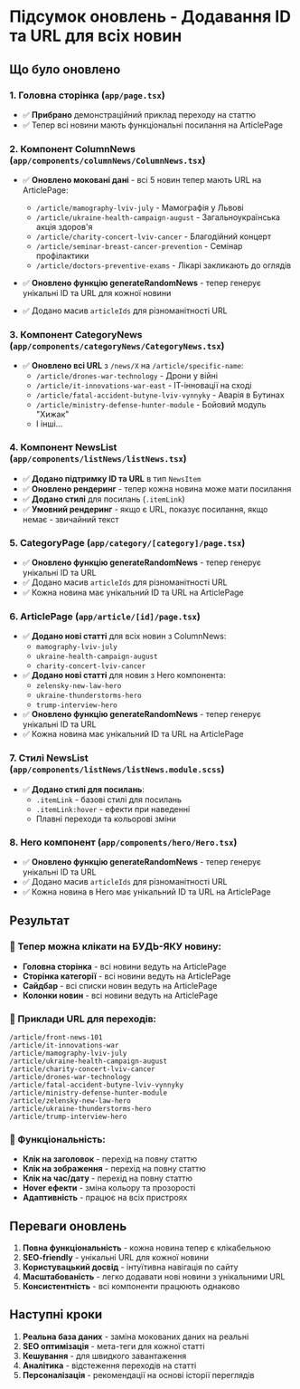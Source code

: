# Підсумок оновлень - Додавання ID та URL для всіх новин

## Що було оновлено

### 1. Головна сторінка (`app/page.tsx`)
- ✅ **Прибрано** демонстраційний приклад переходу на статтю
- ✅ Тепер всі новини мають функціональні посилання на ArticlePage

### 2. Компонент ColumnNews (`app/components/columnNews/ColumnNews.tsx`)
- ✅ **Оновлено моковані дані** - всі 5 новин тепер мають URL на ArticlePage:
  - `/article/mamography-lviv-july` - Мамографія у Львові
  - `/article/ukraine-health-campaign-august` - Загальноукраїнська акція здоров'я
  - `/article/charity-concert-lviv-cancer` - Благодійний концерт
  - `/article/seminar-breast-cancer-prevention` - Семінар профілактики
  - `/article/doctors-preventive-exams` - Лікарі закликають до оглядів

- ✅ **Оновлено функцію generateRandomNews** - тепер генерує унікальні ID та URL для кожної новини
- ✅ Додано масив `articleIds` для різноманітності URL

### 3. Компонент CategoryNews (`app/components/categoryNews/CategoryNews.tsx`)
- ✅ **Оновлено всі URL** з `/news/X` на `/article/specific-name`:
  - `/article/drones-war-technology` - Дрони у війні
  - `/article/it-innovations-war-east` - ІТ-інновації на сході
  - `/article/fatal-accident-butyne-lviv-vynnyky` - Аварія в Бутинах
  - `/article/ministry-defense-hunter-module` - Бойовий модуль "Хижак"
  - І інші...

### 4. Компонент NewsList (`app/components/listNews/listNews.tsx`)
- ✅ **Додано підтримку ID та URL** в тип `NewsItem`
- ✅ **Оновлено рендеринг** - тепер кожна новина може мати посилання
- ✅ **Додано стилі** для посилань (`.itemLink`)
- ✅ **Умовний рендеринг** - якщо є URL, показує посилання, якщо немає - звичайний текст

### 5. CategoryPage (`app/category/[category]/page.tsx`)
- ✅ **Оновлено функцію generateRandomNews** - тепер генерує унікальні ID та URL
- ✅ Додано масив `articleIds` для різноманітності URL
- ✅ Кожна новина має унікальний ID та URL на ArticlePage

### 6. ArticlePage (`app/article/[id]/page.tsx`)
- ✅ **Додано нові статті** для всіх новин з ColumnNews:
  - `mamography-lviv-july`
  - `ukraine-health-campaign-august`
  - `charity-concert-lviv-cancer`
- ✅ **Додано нові статті** для новин з Hero компонента:
  - `zelensky-new-law-hero`
  - `ukraine-thunderstorms-hero`
  - `trump-interview-hero`
- ✅ **Оновлено функцію generateRandomNews** - тепер генерує унікальні ID та URL
- ✅ Кожна новина має унікальний ID та URL на ArticlePage

### 7. Стилі NewsList (`app/components/listNews/listNews.module.scss`)
- ✅ **Додано стилі для посилань**:
  - `.itemLink` - базові стилі для посилань
  - `.itemLink:hover` - ефекти при наведенні
  - Плавні переходи та кольорові зміни

### 8. Hero компонент (`app/components/hero/Hero.tsx`)
- ✅ **Оновлено функцію generateRandomNews** - тепер генерує унікальні ID та URL
- ✅ Додано масив `articleIds` для різноманітності URL
- ✅ Кожна новина в Hero має унікальний ID та URL на ArticlePage

## Результат

### 🎯 Тепер можна клікати на БУДЬ-ЯКУ новину:
- **Головна сторінка** - всі новини ведуть на ArticlePage
- **Сторінка категорії** - всі новини ведуть на ArticlePage  
- **Сайдбар** - всі списки новин ведуть на ArticlePage
- **Колонки новин** - всі новини ведуть на ArticlePage

### 🔗 Приклади URL для переходів:
```
/article/front-news-101
/article/it-innovations-war
/article/mamography-lviv-july
/article/ukraine-health-campaign-august
/article/charity-concert-lviv-cancer
/article/drones-war-technology
/article/fatal-accident-butyne-lviv-vynnyky
/article/ministry-defense-hunter-module
/article/zelensky-new-law-hero
/article/ukraine-thunderstorms-hero
/article/trump-interview-hero
```

### 📱 Функціональність:
- **Клік на заголовок** - перехід на повну статтю
- **Клік на зображення** - перехід на повну статтю
- **Клік на час/дату** - перехід на повну статтю
- **Hover ефекти** - зміна кольору та прозорості
- **Адаптивність** - працює на всіх пристроях

## Переваги оновлень

1. **Повна функціональність** - кожна новина тепер є клікабельною
2. **SEO-friendly** - унікальні URL для кожної новини
3. **Користувацький досвід** - інтуїтивна навігація по сайту
4. **Масштабованість** - легко додавати нові новини з унікальними URL
5. **Консистентність** - всі компоненти працюють однаково

## Наступні кроки

1. **Реальна база даних** - заміна мокованих даних на реальні
2. **SEO оптимізація** - мета-теги для кожної статті
3. **Кешування** - для швидкого завантаження
4. **Аналітика** - відстеження переходів на статті
5. **Персоналізація** - рекомендації на основі історії переглядів
